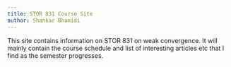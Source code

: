 ```yaml
---
title: STOR 831 Course Site
author: Shankar Bhamidi
---
```

This site contains information on STOR 831 on weak convergence. It will mainly contain the course schedule and list of interesting articles etc that I find as the semester progresses. 